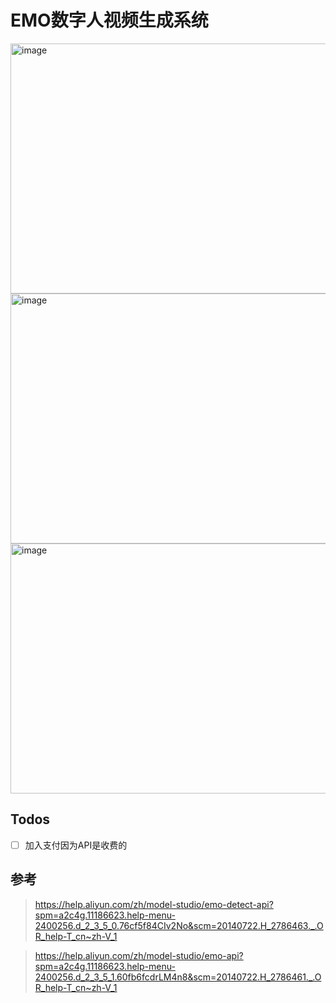 # EMO数字人视频生成系统

<img width="600" height="400" alt="image" src="https://github.com/user-attachments/assets/b5989a0b-0c71-4d81-9a85-df343892096d" />

<img width="600" height="400" alt="image" src="https://github.com/user-attachments/assets/7ec22681-d945-4e51-80bc-38237e4578ac" />

<img width="600" height="400" alt="image" src="https://github.com/user-attachments/assets/6df7f68a-007e-4ece-a361-057808ddca88" />

## Todos

- [ ] 加入支付因为API是收费的

## 参考

> https://help.aliyun.com/zh/model-studio/emo-detect-api?spm=a2c4g.11186623.help-menu-2400256.d_2_3_5_0.76cf5f84CIv2No&scm=20140722.H_2786463._.OR_help-T_cn~zh-V_1

> https://help.aliyun.com/zh/model-studio/emo-api?spm=a2c4g.11186623.help-menu-2400256.d_2_3_5_1.60fb6fcdrLM4n8&scm=20140722.H_2786461._.OR_help-T_cn~zh-V_1
